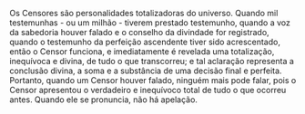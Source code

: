 ﻿Os Censores são personalidades totalizadoras do universo. Quando mil testemunhas - ou um milhão - tiverem prestado testemunho, quando a voz da sabedoria houver falado e o conselho da divindade for registrado, quando o testemunho da perfeição ascendente tiver sido acrescentado, então o Censor funciona, e imediatamente é revelada uma totalização, inequívoca e divina, de tudo o que transcorreu; e tal aclaração representa a conclusão divina, a soma e a substância de uma decisão final e perfeita. Portanto, quando um Censor  houver falado, ninguém mais pode falar, pois o Censor apresentou o verdadeiro e inequívoco total de tudo o que ocorreu antes. Quando ele se pronuncia, não há apelação.